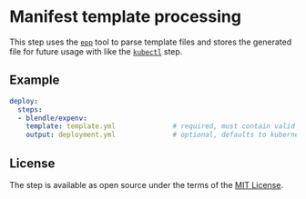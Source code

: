 # Manifest template processing

This step uses the [`epp`][epp] tool to parse template files
and stores the generated file for future usage with like the [`kubectl`][kubectl] step.

## Example

```yml
deploy:
  steps:
  - blendle/expenv:
    template: template.yml              # required, must contain valid template
    output: deployment.yml              # optional, defaults to kubernetes.yml
```

## License

The step is available as open source under the terms of the [MIT License](http://opensource.org/licenses/MIT).

[epp]: https://github.com/soudy/epp
[kubectl]: https://github.com/wercker/step-kubectl
